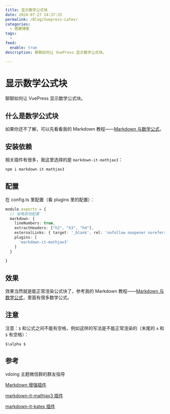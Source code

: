 ```yaml
---
title: 显示数学公式块
date: 2024-07-27 14:37:33
permalink: /Blog/Vuepress-Latex/
categories:
  - 搭建博客
tags:
  - 
feed:
  enable: true
description: 聊聊如何让 VuePress 显示数学公式块。

---
```


# 显示数学公式块

聊聊如何让 VuePress 显示数学公式块。

<!-- more -->

## 什么是数学公式块

如果你还不了解，可以先看看我的 Markdown 教程——[Markdown 与数学公式](/Markdown/matn-block/)。



## 安装依赖

相关插件有很多，我这里选择的是 `markdown-it-mathjax3`：

```ts
npm i markdown-it-mathjax3
```



## 配置

在 config.ts 里配置（看 plugins 里的配置）：

```ts
module.exports = {
  // 省略其他配置
  markdown: {
    lineNumbers: true,
    extractHeaders: ["h2", "h3", "h4"],
    externalLinks: { target: '_blank', rel: 'nofollow noopener noreferrer' },
    plugins: [
      'markdown-it-mathjax3'
    ]
  }
  
}
```


## 效果

效果当然就是能正常渲染公式块了，参考我的 Markdown 教程——[Markdown 与数学公式](/Markdown/matn-block/)，里面有很多数学公式。




## 注意

注意：`$` 和公式之间不能有空格，例如这样的写法是不能正常渲染的（末尾的 `a` 和 `$` 有空格）：

```
$\alpha $
```



## 参考

vdoing 主题微信群的群友指导

[Markdown 增强插件](https://vuepress-theme-hope.github.io/v1/md-enhance/zh/)

[markdown-it-mathjax3 插件](https://github.com/tani/markdown-it-mathjax3)

[markdown-it-katex 插件](https://github.com/waylonflinn/markdown-it-katex)
